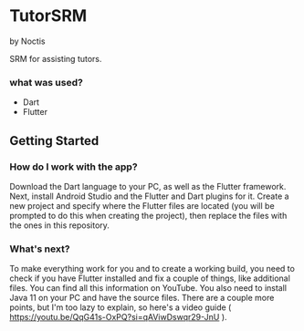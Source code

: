 # TutorSRM
by Noctis

SRM for assisting tutors.

### what was used?
- Dart
- Flutter


## Getting Started

### How do I work with the app?
Download the Dart language to your PC, as well as the Flutter framework. Next, install Android Studio and the Flutter and Dart plugins for it. Create a new project and specify where the Flutter files are located (you will be prompted to do this when creating the project), then replace the files with the ones in this repository.

### What's next?
To make everything work for you and to create a working build, you need to check if you have Flutter installed and fix a couple of things, like additional files. You can find all this information on YouTube. You also need to install Java 11 on your PC and have the source files. There are a couple more points, but I'm too lazy to explain, so here's a video guide ( https://youtu.be/QqG41s-OxPQ?si=qAViwDswqr29-JnU ).
